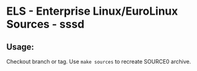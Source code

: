 # ELS - Enterprise Linux/EuroLinux Sources - sssd
 
## Usage:
  Checkout branch or tag. Use `make sources` to recreate  SOURCE0 archive.
